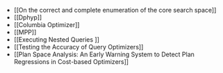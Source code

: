 - [[On the correct and complete enumeration of the core search space]]
- [[Dphyp]]
- [[Columbia Optimizer]]
- [[MPP]]
- [[Executing Nested Queries ]]
- [[Testing the Accuracy of Query Optimizers]]
- [[Plan Space Analysis: An Early Warning System to Detect Plan Regressions in Cost-based Optimizers]]
